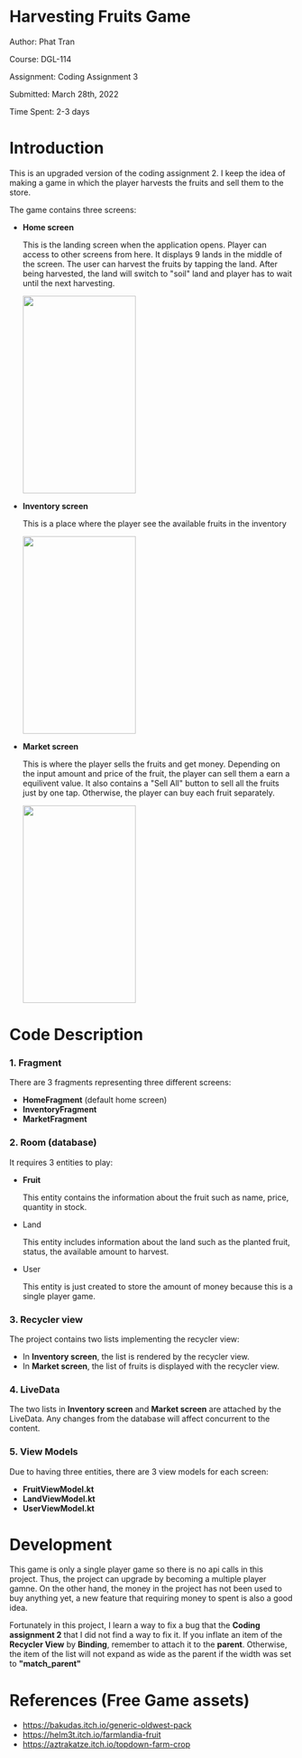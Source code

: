 # Harvesting Fruits Game

Author: Phat Tran

Course: DGL-114

Assignment: Coding Assignment 3

Submitted: March 28th, 2022

Time Spent: 2-3 days

# Introduction
This is an upgraded version of the coding assignment 2. I keep the idea of making a game in which the player harvests the fruits and sell them to the store. 

The game contains three screens:

- **Home screen**
  
  This is the landing screen when the application opens. Player can access to other screens from here. It displays 9 lands in the middle of the screen. The user can harvest the fruits by tapping the land. After being harvested, the land will switch to "soil" land and player has to wait until the next harvesting.
  
  <img src="https://user-images.githubusercontent.com/45039354/160941005-ded640b1-6309-45ca-854a-1a9b1c0cf3d6.png" width="200" height="350">
  
- **Inventory screen**

  This is a place where the player see the available fruits in the inventory

  <img src="https://user-images.githubusercontent.com/45039354/160941370-180e52b6-36c3-40ab-84af-5e52892d8e80.png" width="200" height="350">
  
- **Market screen**

  This is where the player sells the fruits and get money. Depending on the input amount and price of the fruit, the player can sell them a earn a equilivent value. It also contains a "Sell All" button to sell all the fruits just by one tap. Otherwise, the player can buy each fruit separately.

  <img src="https://user-images.githubusercontent.com/45039354/160941415-3aa7c8c4-c0b0-4566-bc91-8fcdd91ecd53.png" width="200" height="350">

# Code Description
### 1. Fragment

There are 3 fragments representing three different screens:
- **HomeFragment** (default home screen)
- **InventoryFragment**
- **MarketFragment**

### 2. Room (database)
It requires 3 entities to play:
- **Fruit**
  
  This entity contains the information about the fruit such as name, price, quantity in stock. 
  
- Land

  This entity includes information about the land such as the planted fruit, status, the available amount to harvest.

- User
  
  This entity is just created to store the amount of money because this is a single player game.
  
### 3. Recycler view
The project contains two lists implementing the recycler view:
 - In **Inventory screen**, the list is rendered by the recycler view.
 - In **Market screen**, the list of fruits is displayed with the recycler view.

### 4. LiveData
The two lists in **Inventory screen** and **Market screen** are attached by the LiveData. Any changes from the database will affect concurrent to the content.

### 5. View Models
Due to having three entities, there are 3 view models for each screen:
- **FruitViewModel.kt**
- **LandViewModel.kt**
- **UserViewModel.kt**

# Development
This game is only a single player game so there is no api calls in this project. Thus, the project can upgrade by becoming a multiple player gamne. On the other hand, the money in the project has not been used to buy anything yet, a new feature that requiring money to spent is also a good idea.

Fortunately in this project, I learn a way to fix a bug that the **Coding assignment 2** that I did not find a way to fix it. If you inflate an item of the **Recycler View** by **Binding**, remember to attach it to the **parent**. Otherwise, the item of the list will not expand as wide as the parent if the width was set to **"match_parent"**

# References (Free Game assets)
* https://bakudas.itch.io/generic-oldwest-pack
* https://helm3t.itch.io/farmlandia-fruit
* https://aztrakatze.itch.io/topdown-farm-crop
